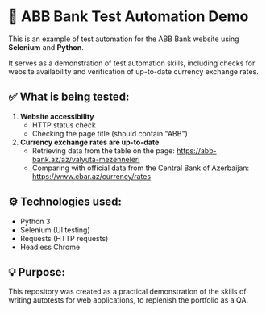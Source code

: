 # 🏦 ABB Bank Test Automation Demo

This is an example of test automation for the ABB Bank website using **Selenium** and **Python**.

It serves as a demonstration of test automation skills, including checks for website availability and verification of up-to-date currency exchange rates.

## ✅ What is being tested:
1. **Website accessibility**
    * HTTP status check
    * Checking the page title (should contain "ABB")
2. **Currency exchange rates are up-to-date**
    * Retrieving data from the table on the page: https://abb-bank.az/az/valyuta-mezenneleri
    * Comparing with official data from the Central Bank of Azerbaijan: https://www.cbar.az/currency/rates

## ⚙️ Technologies used:
* Python 3
* Selenium (UI testing)
* Requests (HTTP requests)
* Headless Chrome

## 💡 Purpose:
This repository was created as a practical demonstration of the skills of writing autotests for web applications, to replenish the portfolio as a QA.
